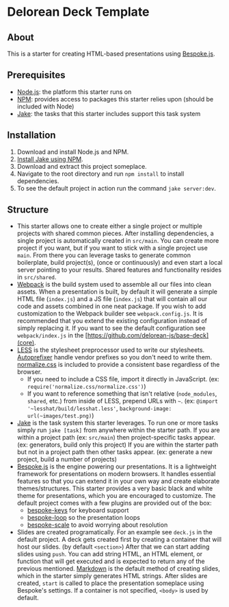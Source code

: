 # Delorean Deck Template

## About
This is a starter for creating HTML-based presentations using [Bespoke.js](http://markdalgleish.com/projects/bespoke.js/).

## Prerequisites
- [Node.js](http://nodejs.org/): the platform this starter runs on
- [NPM](https://github.com/npm/npm): provides access to packages this starter relies upon (should be included with Node)
- [Jake](https://github.com/mde/jake): the tasks that this starter includes support this task system

## Installation
1. Download and install Node.js and NPM.
2. [Install Jake using NPM](https://github.com/mde/jake#installing-with-npm).
3. Download and extract this project someplace.
4. Navigate to the root directory and run `npm install` to install dependencies.
5. To see the default project in action run the command `jake server:dev`.

## Structure
- This starter allows one to create either a single project or multiple projects with shared common pieces. After installing dependencies, a single project is automatically created in `src/main`. You can create more project if you want, but if you want to stick with a single project use `main`. From there you can leverage tasks to generate common boilerplate, build project(s), (once or continuously) and even start a local server pointing to your results. Shared features and functionality resides in `src/shared`.
- [Webpack](https://webpack.github.io/) is the build system used to assemble all our files into clean assets. When a presentation is built, by default it will generate a simple HTML file (`index.js`) and a JS file (`index.js`) that will contain all our code and assets combined in one neat package. If you wish to add customization to the Webpack builder see `webpack.config.js`. It is recommended that you extend the existing configuration instead of simply replacing it. If you want to see the default configuration see `webpack/index.js` in the [https://github.com/delorean-js/base-deck](core).
- [LESS](http://lesscss.org/) is the stylesheet preprocessor used to write our stylesheets. [Autoprefixer](https://github.com/ai/autoprefixer) handle vendor prefixes so you don't need to write them. [normalize.css](https://necolas.github.io/normalize.css/) is included to provide a consistent base regardless of the browser.
  - If you need to include a CSS file, import it directly in JavaScript. (ex: `require('normalize.css/normalize.css')`)
  - If you want to reference something that isn't relative (`node_modules`, `shared`, etc.) from inside of LESS, prepend URLs with `~`. (ex: `@import '~lesshat/build/lesshat.less'`, `background-image: url(~images/test.png)`)
- [Jake](https://github.com/mde/jake) is the task system this starter leverages. To run one or more tasks simply run `jake [task]` from anywhere within the starter path. If you are within a project path (ex: `src/main`) then project-specific tasks appear. (ex: generators, build only this project) If you are within the starter path but not in a project path then other tasks appear. (ex: generate a new project, build a number of projects)
- [Bespoke.js](http://markdalgleish.com/projects/bespoke.js/) is the engine powering our presentations. It is a lightweight framework for presentations on modern browsers. It handles essential features so that you can extend it in your own way and create elaborate themes/structures. This starter provides a very basic black and white theme for presentations, which you are encouraged to customize. The default project comes with a few plugins are provided out of the box:
  - [bespoke-keys](https://github.com/markdalgleish/bespoke-keys) for keyboard support
  - [bespoke-loop](https://github.com/markdalgleish/bespoke-loop) so the presentation loops
  - [bespoke-scale](https://github.com/markdalgleish/bespoke-scale) to avoid worrying about resolution
- Slides are created programatically. For an example see `deck.js` in the default project. A deck gets created first by creating a container that will host our slides. (by default `<section>`) After that we can start adding slides using `push`. You can add string HTML, an HTML element, or function that will get executed and is expected to return any of the previous mentioned. [Markdown](https://help.github.com/articles/markdown-basics) is the default method of creating slides, which in the starter simply generates HTML strings. After slides are created, `start` is called to place the presentation someplace using Bespoke's settings. If a container is not specified, `<body>` is used by default.

